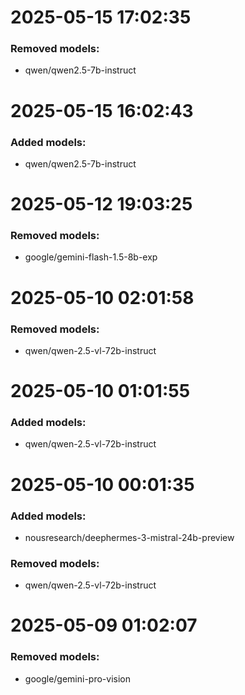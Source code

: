 # 2025-05-15 17:02:35

### Removed models:
- qwen/qwen2.5-7b-instruct

# 2025-05-15 16:02:43
### Added models:
- qwen/qwen2.5-7b-instruct


# 2025-05-12 19:03:25

### Removed models:
- google/gemini-flash-1.5-8b-exp
# 2025-05-10 02:01:58

### Removed models:
- qwen/qwen-2.5-vl-72b-instruct
# 2025-05-10 01:01:55
### Added models:
- qwen/qwen-2.5-vl-72b-instruct

# 2025-05-10 00:01:35
### Added models:
- nousresearch/deephermes-3-mistral-24b-preview
### Removed models:
- qwen/qwen-2.5-vl-72b-instruct
# 2025-05-09 01:02:07

### Removed models:
- google/gemini-pro-vision
